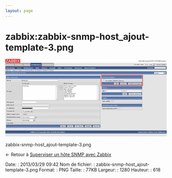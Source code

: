 ```yaml
---
layout: page
---
```


zabbix:zabbix-snmp-host\_ajout-template-3.png
=============================================

[![zabbix-snmp-host\_ajout-template-3.png](../../assets/media/zabbix/zabbix-snmp-host_ajout-template-3.png@cache=&w=900&h=434 "zabbix-snmp-host_ajout-template-3.png")](../../assets/media/zabbix/zabbix-snmp-host_ajout-template-3.png@cache= "Afficher le fichier original")

zabbix-snmp-host\_ajout-template-3.png

← Retour à [Superviser un hôte SNMP avec
Zabbix](../../zabbix/zabbix-snmp-host.html "zabbix:zabbix-snmp-host")

Date:
:   2013/03/29 09:42
Nom de fichier:
:   zabbix-snmp-host\_ajout-template-3.png
Format:
:   PNG
Taille:
:   77KB
Largeur:
:   1280
Hauteur:
:   618

